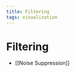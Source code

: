 ```yaml
---
title: Filtering
tags: visualization
---
```


# Filtering
- [[Noise Suppression]]


































































